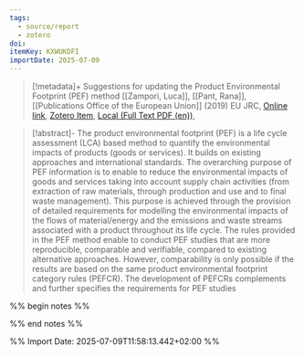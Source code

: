 ```yaml
---
tags:
  - source/report
  - zotero
doi: 
itemKey: KXWUKDFI
importDate: 2025-07-09
---
```

>[!metadata]+
> Suggestions for updating the  Product Environmental Footprint (PEF) method
> [[Zampori, Luca]], [[Pant, Rana]], 
> [[Publications Office of the European Union]] (2019)
> EU JRC, 
> [Online link](), [Zotero Item](zotero://select/library/items/KXWUKDFI), [Local (Full Text PDF (en))](file://C:/Users/aburg/Documents/references/zotero/storage/J7NZJMXJ/Zampori2019_Suggestionsupdating.pdf), 

>[!abstract]-
>The product environmental footprint (PEF) is a life cycle assessment (LCA) based method to quantify the environmental impacts of products (goods or services). It builds on existing approaches and international standards. The overarching purpose of PEF information is to enable to reduce the environmental impacts of goods and services taking into account supply chain activities (from extraction of raw materials, through production and use and to final waste management). This purpose is achieved through the provision of detailed requirements for modelling the environmental impacts of the flows of material/energy and the emissions and waste streams associated with a product throughout its life cycle. The rules provided in the PEF method enable to conduct PEF studies that are more reproducible, comparable and verifiable, compared to existing alternative approaches. However, comparability is only possible if the results are based on the same product environmental footprint category rules (PEFCR). The development of PEFCRs complements and further specifies the requirements for PEF studies

%% begin notes %%

%% end notes %%

%% Import Date: 2025-07-09T11:58:13.442+02:00 %%
